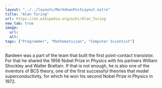 ```yaml
---
layout: "../../layouts/MarkdownPostLayout.astro"
title: "Alan Turing"
url: https://en.wikipedia.org/wiki/Alan_Turing
new_tab: true
image:
  url:
  alt:
tags: ["Programmer", "Mathematician", "Computer Scientist"]
---
```


Bardeen was a part of the team that built the first point-contact transistor. For that he shared the 1956 Nobel Prize in Physics with his partners William Shockley and Walter Brattain. If that is not enough, he is also one of the inventors of BCS theory, one of the first successful theories that model superconductivity, for which he won his second Nobel Prize in Physics in 1972.
